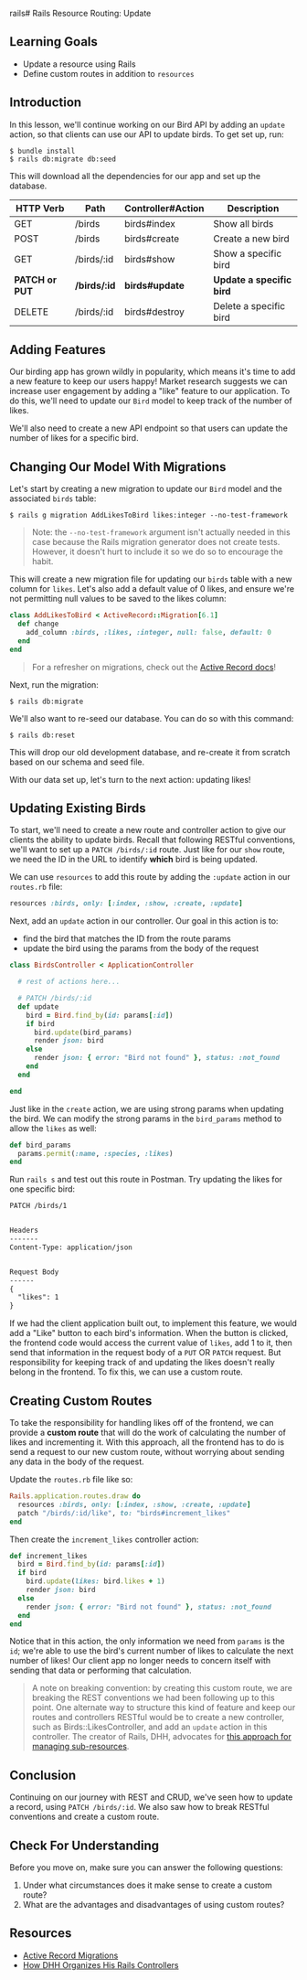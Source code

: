 rails# Rails Resource Routing: Update

## Learning Goals

- Update a resource using Rails
- Define custom routes in addition to `resources`

## Introduction

In this lesson, we'll continue working on our Bird API by adding an `update`
action, so that clients can use our API to update birds. To get set up, run:

```console
$ bundle install
$ rails db:migrate db:seed
```

This will download all the dependencies for our app and set up the database.

| HTTP Verb        | Path           | Controller#Action     | Description                |
| ---------------- | -------------- | --------------------- | -------------------------- |
| GET              | /birds         | birds#index           | Show all birds             |
| POST             | /birds         | birds#create          | Create a new bird          |
| GET              | /birds/:id     | birds#show            | Show a specific bird       |
| **PATCH or PUT** | **/birds/:id** | **birds#update**      | **Update a specific bird** |
| DELETE           | /birds/:id     | birds#destroy         | Delete a specific bird     |

<!-- ## Video Walkthrough -->
<!-- <iframe width="560" height="315" src="https://www.youtube.com/embed/Q_ddDjw1hQ8?rel=0&amp;showinfo=0" frameborder="0" allowfullscreen></iframe> -->

## Adding Features

Our birding app has grown wildly in popularity, which means it's time to add a
new feature to keep our users happy! Market research suggests we can increase
user engagement by adding a "like" feature to our application. To do this,
we'll need to update our `Bird` model to keep track of the number of likes.

We'll also need to create a new API endpoint so that users can update the number
of likes for a specific bird.

## Changing Our Model With Migrations

Let's start by creating a new migration to update our `Bird` model and the
associated `birds` table:

```console
$ rails g migration AddLikesToBird likes:integer --no-test-framework
```

> Note: the `--no-test-framework` argument isn't actually needed in this case
> because the Rails migration generator does not create tests. However, it
> doesn't hurt to include it so we do so to encourage the habit.

This will create a new migration file for updating our `birds` table with a new
column for `likes`. Let's also add a default value of 0 likes, and ensure we're
not permitting null values to be saved to the likes column:

```rb
class AddLikesToBird < ActiveRecord::Migration[6.1]
  def change
    add_column :birds, :likes, :integer, null: false, default: 0
  end
end
```

> For a refresher on migrations, check out the
> [Active Record docs][active record migrations]!

Next, run the migration:

```console
$ rails db:migrate
```

We'll also want to re-seed our database. You can do so with this command:

```console
$ rails db:reset
```

This will drop our old development database, and re-create it from scratch based
on our schema and seed file.

With our data set up, let's turn to the next action: updating likes!

## Updating Existing Birds

To start, we'll need to create a new route and controller action to give our
clients the ability to update birds. Recall that following RESTful conventions,
we'll want to set up a `PATCH /birds/:id` route. Just like for our `show` route,
we need the ID in the URL to identify **which** bird is being updated.

We can use `resources` to add this route by adding the `:update` action in our
`routes.rb` file:

```rb
resources :birds, only: [:index, :show, :create, :update]
```

Next, add an `update` action in our controller. Our goal in this action is to:

- find the bird that matches the ID from the route params
- update the bird using the params from the body of the request

```rb
class BirdsController < ApplicationController

  # rest of actions here...

  # PATCH /birds/:id
  def update
    bird = Bird.find_by(id: params[:id])
    if bird
      bird.update(bird_params)
      render json: bird
    else
      render json: { error: "Bird not found" }, status: :not_found
    end
  end

end
```

Just like in the `create` action, we are using strong params when updating the
bird. We can modify the strong params in the `bird_params` method to allow the
`likes` as well:

```rb
def bird_params
  params.permit(:name, :species, :likes)
end
```

Run `rails s` and test out this route in Postman. Try updating the likes for one
specific bird:

```txt
PATCH /birds/1


Headers
-------
Content-Type: application/json


Request Body
------
{
  "likes": 1
}
```

If we had the client application built out, to implement this feature, we would
add a "Like" button to each bird's information. When the button is clicked, the
frontend code would access the current value of `likes`, add 1 to it, then send
that information in the request body of a `PUT` OR `PATCH` request. But
responsibility for keeping track of and updating the likes doesn't really belong
in the frontend. To fix this, we can use a custom route.

## Creating Custom Routes

To take the responsibility for handling likes off of the frontend, we can
provide a **custom route** that will do the work of calculating the number of
likes and incrementing it. With this approach, all the frontend has to do is
send a request to our new custom route, without worrying about sending any data
in the body of the request.

Update the `routes.rb` file like so:

```rb
Rails.application.routes.draw do
  resources :birds, only: [:index, :show, :create, :update]
  patch "/birds/:id/like", to: "birds#increment_likes"
end
```

Then create the `increment_likes` controller action:

```rb
def increment_likes
  bird = Bird.find_by(id: params[:id])
  if bird
    bird.update(likes: bird.likes + 1)
    render json: bird
  else
    render json: { error: "Bird not found" }, status: :not_found
  end
end
```

Notice that in this action, the only information we need from `params` is the
`id`; we're able to use the bird's current number of likes to calculate the next
number of likes! Our client app no longer needs to concern itself with sending
that data or performing that calculation.

> A note on breaking convention: by creating this custom route, we are breaking
> the REST conventions we had been following up to this point. One alternate way
> to structure this kind of feature and keep our routes and controllers RESTful
> would be to create a new controller, such as Birds::LikesController, and add
> an `update` action in this controller. The creator of Rails, DHH, advocates
> for [this approach for managing sub-resources][dhh controllers].

## Conclusion

Continuing on our journey with REST and CRUD, we've seen how to update a record,
using `PATCH /birds/:id`. We also saw how to break RESTful conventions and
create a custom route.

## Check For Understanding

Before you move on, make sure you can answer the following questions:

1. Under what circumstances does it make sense to create a custom route?
2. What are the advantages and disadvantages of using custom routes?

## Resources

- [Active Record Migrations][active record migrations]
- [How DHH Organizes His Rails Controllers][dhh controllers]

[active record migrations]: https://guides.rubyonrails.org/active_record_migrations.html
[dhh controllers]: http://jeromedalbert.com/how-dhh-organizes-his-rails-controllers/
